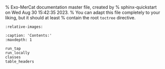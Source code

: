 % Exo-MerCat documentation master file, created by
% sphinx-quickstart on Wed Aug 30 15:42:35 2023.
% You can adapt this file completely to your liking, but it should at least
% contain the root `toctree` directive.



```{include} ../../README.md
:relative-images:
```


```{toctree}
:caption: 'Contents:'
:maxdepth: 1

run_tap
run_locally
classes
table_headers
```